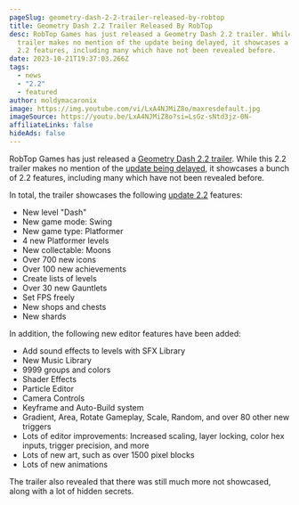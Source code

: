 ```yaml
---
pageSlug: geometry-dash-2-2-trailer-released-by-robtop
title: Geometry Dash 2.2 Trailer Released By RobTop
desc: RobTop Games has just released a Geometry Dash 2.2 trailer. While this 2.2
  trailer makes no mention of the update being delayed, it showcases a bunch of
  2.2 features, including many which have not been revealed before.
date: 2023-10-21T19:37:03.266Z
tags:
  - news
  - "2.2"
  - featured
author: moldymacaronix
image: https://img.youtube.com/vi/LxA4NJMiZ8o/maxresdefault.jpg
imageSource: https://youtu.be/LxA4NJMiZ8o?si=LsGz-sNtd3jz-0N-
affiliateLinks: false
hideAds: false
---
```

RobTop Games has just released a [Geometry Dash 2.2 trailer](https://youtu.be/LxA4NJMiZ8o?si=Cqpv_OEaxjvKahMj). While this 2.2 trailer makes no mention of the [update being delayed](/posts/geometry-dash-2-2-release-date-delayed-until-november/), it showcases a bunch of 2.2 features, including many which have not been revealed before.

In total, the trailer showcases the following [update 2.2](/categories/2.2/) features:

- New level "Dash"
- New game mode: Swing
- New game type: Platformer
- 4 new Platformer levels
- New collectable: Moons
- Over 700 new icons
- Over 100 new achievements
- Create lists of levels
- Over 30 new Gauntlets
- Set FPS freely
- New shops and chests
- New shards

In addition, the following new editor features have been added:


- Add sound effects to levels with SFX Library
- New Music Library
- 9999 groups and colors
- Shader Effects
- Particle Editor
- Camera Controls
- Keyframe and Auto-Build system
- Gradient, Area, Rotate Gameplay, Scale, Random, and over 80 other new triggers
- Lots of editor improvements: Increased scaling, layer locking, color hex inputs, trigger precision, and more
- Lots of new art, such as over 1500 pixel blocks
- Lots of new animations

The trailer also revealed that there was still much more not showcased, along with a lot of hidden secrets.